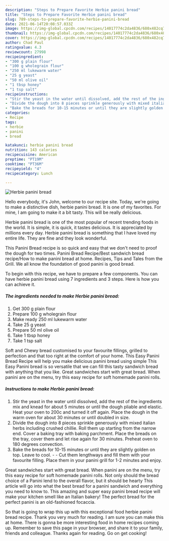 ```yaml
---
description: "Steps to Prepare Favorite Herbie panini bread"
title: "Steps to Prepare Favorite Herbie panini bread"
slug: 789-steps-to-prepare-favorite-herbie-panini-bread
date: 2021-06-14T20:08:57.033Z
image: https://img-global.cpcdn.com/recipes/14017774c2da4836/680x482cq70/herbie-panini-bread-recipe-main-photo.jpg
thumbnail: https://img-global.cpcdn.com/recipes/14017774c2da4836/680x482cq70/herbie-panini-bread-recipe-main-photo.jpg
cover: https://img-global.cpcdn.com/recipes/14017774c2da4836/680x482cq70/herbie-panini-bread-recipe-main-photo.jpg
author: Chad Paul
ratingvalue: 4.3
reviewcount: 27998
recipeingredient:
- "300 g plain flour"
- "100 g wholegrain flour"
- "250 ml lukewarm water"
- "25 g yeast"
- "50 ml olive oil"
- "1 tbsp honey"
- "1 tsp salt"
recipeinstructions:
- "Stir the yeast in the water until dissolved, add the rest of the ingredients mix and knead for about 5 minutes or until the dough pliable and elastic. Heat your oven to 200c and turned it off again. Place the dough in the warm oven for about 30 minutes or until doubled in size."
- "Divide the dough into 8 pieces sprinkle generously with mixed italian herbs including crushed chillie. Roll them up starting from the narrow end. Cover a baking tray with baking parchment. Place the breads on the tray, cover them and let rise again for 30 minutes. Preheat oven to 180 degrees convection."
- "Bake the breads for 10-15 minutes or until they are slightly golden on top. Leave to cool.  Cut them lengthways and fill them with your favourite filling. Place them in your panini grill for 1-2 minutes and enjoy."
categories:
- Recipe
tags:
- herbie
- panini
- bread

katakunci: herbie panini bread 
nutrition: 143 calories
recipecuisine: American
preptime: "PT19M"
cooktime: "PT36M"
recipeyield: "4"
recipecategory: Lunch

---
```



![Herbie panini bread](https://img-global.cpcdn.com/recipes/14017774c2da4836/680x482cq70/herbie-panini-bread-recipe-main-photo.jpg)

Hello everybody, it's John, welcome to our recipe site. Today, we're going to make a distinctive dish, herbie panini bread. It is one of my favorites. For mine, I am going to make it a bit tasty. This will be really delicious.

Herbie panini bread is one of the most popular of recent trending foods in the world. It is simple, it is quick, it tastes delicious. It is appreciated by millions every day. Herbie panini bread is something that I have loved my entire life. They are fine and they look wonderful.

This Panini Bread recipe is so quick and easy that we don&#39;t need to proof the dough for two times. Panini Bread Recipe/Best sandwich bread recipe/How to make panini bread at home. Recipes, Tips and Tales from the Grill. We all know the foundation of good panini is good bread.


To begin with this recipe, we have to prepare a few components. You can have herbie panini bread using 7 ingredients and 3 steps. Here is how you can achieve it.

<!--inarticleads1-->

##### The ingredients needed to make Herbie panini bread:

1. Get 300 g plain flour
1. Prepare 100 g wholegrain flour
1. Make ready 250 ml lukewarm water
1. Take 25 g yeast
1. Prepare 50 ml olive oil
1. Take 1 tbsp honey
1. Take 1 tsp salt


Soft and Chewy bread customised to your favourite fillings, grilled to perfection and that too right at the comfort of your home. This Easy Panini Bread Recipe will help you make delicious panini bread using simple This Easy Panini bread is so versatile that we can fill this tasty sandwich bread with anything that you like. Great sandwiches start with great bread. When panini are on the menu, try this easy recipe for soft homemade panini rolls. 

<!--inarticleads2-->

##### Instructions to make Herbie panini bread:

1. Stir the yeast in the water until dissolved, add the rest of the ingredients mix and knead for about 5 minutes or until the dough pliable and elastic. Heat your oven to 200c and turned it off again. Place the dough in the warm oven for about 30 minutes or until doubled in size.
1. Divide the dough into 8 pieces sprinkle generously with mixed italian herbs including crushed chillie. Roll them up starting from the narrow end. Cover a baking tray with baking parchment. Place the breads on the tray, cover them and let rise again for 30 minutes. Preheat oven to 180 degrees convection.
1. Bake the breads for 10-15 minutes or until they are slightly golden on top. Leave to cool. -  - Cut them lengthways and fill them with your favourite filling. Place them in your panini grill for 1-2 minutes and enjoy.


Great sandwiches start with great bread. When panini are on the menu, try this easy recipe for soft homemade panini rolls. Not only should the bread choice of a Panini lend to the overall flavor, but it should be hearty This article will go into what the best bread for a panini sandwich and everything you need to know to. This amazing and super easy panini bread recipe will make your kitchen smell like an Italian bakery! The perfect bread for the perfect panini is an old-fashioned focaccia. 

So that is going to wrap this up with this exceptional food herbie panini bread recipe. Thank you very much for reading. I am sure you can make this at home. There is gonna be more interesting food in home recipes coming up. Remember to save this page in your browser, and share it to your family, friends and colleague. Thanks again for reading. Go on get cooking!
